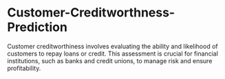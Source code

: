 # Customer-Creditworthness-Prediction
Customer creditworthiness involves evaluating the ability and likelihood of customers to repay loans or credit. This assessment is crucial for financial institutions, such as banks and credit unions, to manage risk and ensure profitability.
